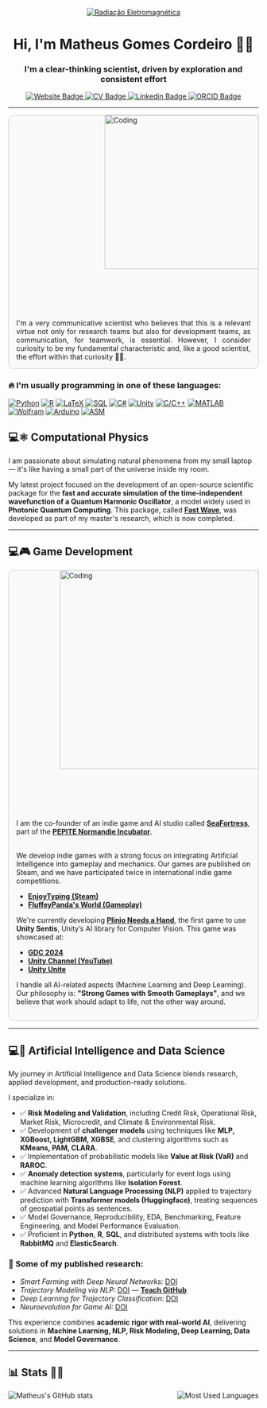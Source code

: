 <p align="center">
  <a href="https://github.com/fobos123deimos">
    <img src="https://github.com/user-attachments/assets/fe0c163b-9fa3-4ec5-8e32-6fcc829a0fe1" alt="Radiação Eletromagnética">
  </a>
</p>

<h1 align="center">Hi, I'm Matheus Gomes Cordeiro 👨‍🔬</h1>
<h3 align="center">I'm a clear-thinking scientist, driven by exploration and consistent effort</h3>

<p align="center">
  <a href="https://matheuscordeiro.com">
    <img src="https://img.shields.io/badge/MC-Website-333333?style=for-the-badge&labelColor=333333" alt="Website Badge">
  </a>
  <a href="https://github.com/fobos123deimos/fobos123deimos/blob/main/MatheusCordeiroCv.pdf">
    <img src="https://img.shields.io/badge/-CV-D14836?style=for-the-badge&logo=ReadTheDocs&logoColor=white" alt="CV Badge">
  </a>
  <a href="https://www.linkedin.com/in/matheus-cordeiro-meng-453373ba/">
    <img src="https://img.shields.io/badge/-LinkedIn-0077B5?style=for-the-badge&logo=LinkedIn&logoColor=white" alt="Linkedin Badge">
  </a>
  <a href="https://orcid.org/0000-0001-5318-5158">
    <img src="https://img.shields.io/badge/-ORCID-A6CE39?style=for-the-badge&logo=ORCID&logoColor=white" alt="ORCID Badge">
  </a>
</p>


---

<img align="right" alt="Coding" width="310" src="https://github.com/user-attachments/assets/30fd88cb-fd19-4753-be7b-69ec26549321" style="margin-left: 250px; margin-bottom: 100px;">


<div style="border: 1px solid #ccc; padding: 15px; margin: 15px 0; border-radius: 10px; background-color: #f9f9f9; text-align: justify;">
  I'm a very communicative scientist who believes that this is a relevant virtue not only for research teams but also for development teams, as communication, for teamwork, is essential. However, I consider curiosity to be my fundamental characteristic and, like a good scientist, the effort within that curiosity 🔭🌱.
</div>




### 🔥 I'm usually programming in one of these languages:

[![Python](https://img.shields.io/badge/Python-3776AB?style=flat-square&logo=python&logoColor=white)](https://github.com/fobos123deimos?tab=repositories&q=&type=&language=python&sort=)
[![R](https://img.shields.io/badge/R-276DC3?style=flat-square&logo=r&logoColor=white)](https://github.com/fobos123deimos?tab=repositories&q=&type=&language=r&sort=)
[![LaTeX](https://img.shields.io/badge/LaTeX-008080?style=flat-square&logo=latex&logoColor=white)](https://github.com/fobos123deimos?tab=repositories&q=latex)
[![SQL](https://img.shields.io/badge/SQL-4169E1?style=flat-square&logo=postgresql&logoColor=white)](https://github.com/fobos123deimos?tab=repositories&q=&type=&language=sql&sort=)
[![C#](https://img.shields.io/badge/C%23-512BD4?style=flat-square&logo=csharp&logoColor=white)](https://github.com/fobos123deimos?tab=repositories&q=&type=&language=csharp&sort=)
[![Unity](https://img.shields.io/badge/Unity-000000?style=flat-square&logo=unity&logoColor=white)](https://github.com/fobos123deimos?tab=repositories&q=&type=&language=unity&sort=)
[![C/C++](https://img.shields.io/badge/C/C++-A8B9CC?style=flat-square&logo=c&logoColor=black)](https://github.com/fobos123deimos?tab=repositories&q=c)
[![MATLAB](https://img.shields.io/badge/MATLAB-FF6600?style=flat-square&logo=mathworks&logoColor=white)](https://github.com/fobos123deimos?tab=repositories&q=&type=&language=matlab&sort=)
[![Wolfram](https://img.shields.io/badge/Mathematica-DD1100?style=flat-square&logo=wolfram&logoColor=white)](https://github.com/fobos123deimos?tab=repositories&q=&type=&language=wolfram&sort=)
[![Arduino](https://img.shields.io/badge/Arduino-00979D?style=flat-square&logo=arduino&logoColor=white)](https://github.com/fobos123deimos?tab=repositories&q=&type=&language=arduino&sort=)
[![ASM](https://img.shields.io/badge/Assembly-333333?style=flat-square)](https://github.com/fobos123deimos?tab=repositories&q=&type=&language=assembly&sort=)

## 💻⚛️ Computational Physics


I am passionate about simulating natural phenomena from my small laptop — it's like having a small part of the universe inside my room.

My latest project focused on the development of an open-source scientific package for the **fast and accurate simulation of the time-independent wavefunction of a Quantum Harmonic Oscillator**, a model widely used in **Photonic Quantum Computing**. This package, called [**Fast Wave**](https://pypi.org/project/fast-wave/), was developed as part of my master's research, which is now completed.

---

## 💻🎮 Game Development

<img align="right" alt="Coding" width="400" src="https://github.com/user-attachments/assets/f99e84c7-0521-4a6d-a00f-f5ad5ab9785c" style="margin-left: 250px; margin-bottom: 100px;">


<div style="border: 1px solid #ccc; padding: 15px; margin: 15px 0; border-radius: 10px; background-color: #f9f9f9; text-align: left; max-width: 800px;">
  I am the co-founder of an indie game and AI studio called <a href="https://beacons.ai/seafortress/home"><strong>SeaFortress</strong></a>, part of the <a href="https://www.linkedin.com/company/pepite-normandie/posts/?feedView=all"><strong>PEPITE Normandie Incubator</strong></a>.<br><br>

  We develop indie games with a strong focus on integrating Artificial Intelligence into gameplay and mechanics. Our games are published on Steam, and we have participated twice in international indie game competitions.
  <ul>
    <li><a href="https://store.steampowered.com/agecheck/app/1956410/"><strong>EnjoyTyping (Steam)</strong></a></li>
    <li><a href="https://www.youtube.com/watch?v=odeQ9Qs_zio&t=14s"><strong>FluffeyPanda's World (Gameplay)</strong></a></li>
  </ul>

  We're currently developing <a href="https://store.steampowered.com/app/2671760/Plinio_Needs_a_Hand/"><strong>Plinio Needs a Hand</strong></a>, the first game to use <strong>Unity Sentis</strong>, Unity’s AI library for Computer Vision. This game was showcased at:
  <ul>
    <li><a href="https://www.linkedin.com/feed/update/urn:li:activity:7176392039217934336/"><strong>GDC 2024</strong></a></li>
    <li><a href="https://www.youtube.com/watch?v=7uU_TxSyINI&t=787s"><strong>Unity Channel (YouTube)</strong></a></li>
    <li><a href="https://www.youtube.com/watch?v=T-sbHvDF6Bw&t=474s"><strong>Unity Unite</strong></a></li>
  </ul>

  I handle all AI-related aspects (Machine Learning and Deep Learning). Our philosophy is: <strong>"Strong Games with Smooth Gameplays"</strong>, and we believe that work should adapt to life, not the other way around.
</div>

---

## 💻🧠 Artificial Intelligence and Data Science


My journey in Artificial Intelligence and Data Science blends research, applied development, and production-ready solutions.

I specialize in:

- ✅ **Risk Modeling and Validation**, including Credit Risk, Operational Risk, Market Risk, Microcredit, and Climate & Environmental Risk.
- ✅ Development of **challenger models** using techniques like **MLP, XGBoost, LightGBM, XGBSE**, and clustering algorithms such as **KMeans, PAM, CLARA**.
- ✅ Implementation of probabilistic models like **Value at Risk (VaR)** and **RAROC**.
- ✅ **Anomaly detection systems**, particularly for event logs using machine learning algorithms like **Isolation Forest**.
- ✅ Advanced **Natural Language Processing (NLP)** applied to trajectory prediction with **Transformer models (Huggingface)**, treating sequences of geospatial points as sentences.
- ✅ Model Governance, Reproducibility, EDA, Benchmarking, Feature Engineering, and Model Performance Evaluation.
- ✅ Proficient in **Python**, **R**, **SQL**, and distributed systems with tools like **RabbitMQ** and **ElasticSearch**.

### 🔬 Some of my published research:

- *Smart Farming with Deep Neural Networks:* [DOI](https://www.sciencedirect.com/science/article/abs/pii/S0167739X21004428?via%3Dihub)  
- *Trajectory Modeling via NLP:* [DOI](https://www.mdpi.com/1424-8220/22/19/7475) — [**Teach GitHub**](https://github.com/InsightLab/teach)  
- *Deep Learning for Trajectory Classification:* [DOI](https://www.scitepress.org/Link.aspx?doi=10.5220/0010227906640671)  
- *Neuroevolution for Game AI:* [DOI](https://www.sbgames.org/sbgames2019/files/papers/ComputacaoFull/198468.pdf)  

This experience combines **academic rigor with real-world AI**, delivering solutions in **Machine Learning, NLP, Risk Modeling, Deep Learning, Data Science**, and **Model Governance**.

---

## 📊 Stats :man_technologist:

<p align="center">
  <img align="left" src="https://github-readme-stats.vercel.app/api?username=fobos123deimos&show_icons=true&theme=radical" alt="Matheus's GitHub stats" />
  <img align="right" src="https://github-readme-stats.vercel.app/api/top-langs?username=fobos123deimos&show_icons=true&locale=en&layout=compact" alt="Most Used Languages" />
</p>


